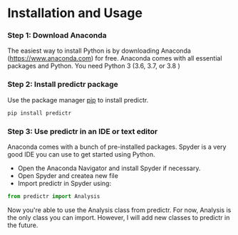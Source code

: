 # Installation and Usage
### Step 1: Download Anaconda
The easiest way to install Python is by downloading Anaconda (https://www.anaconda.com) for free. Anaconda comes with all essential packages and Python. You need Python 3 (3.6, 3.7, or 3.8 )
### Step 2: Install predictr package
Use the package manager [pip](https://pip.pypa.io/en/stable/) to install predictr.
```bash
pip install predictr
```
### Step 3: Use predictr in an IDE or text editor
Anaconda comes with a bunch of pre-installed packages. Spyder is a very good IDE you can use to get started using Python.

- Open the Anaconda Navigator and install Spyder if necessary.
- Open Spyder and createa new file
- Import predictr in Spyder using:
```python
from predictr import Analysis
```
Now you're able to use the Analysis class from predictr. For now, Analysis is the only class you can import. However, I will add new classes to predictr in the future.
